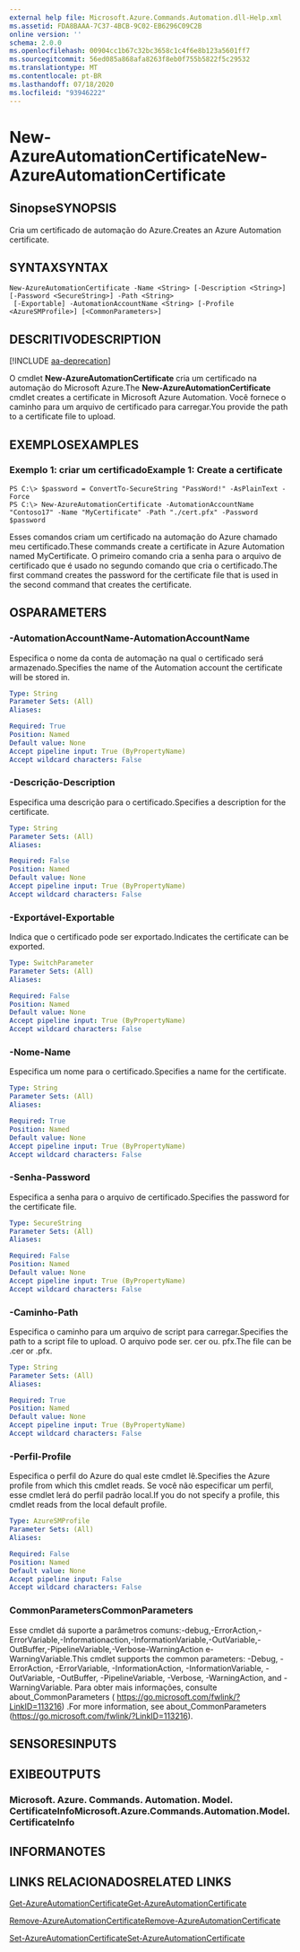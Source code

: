 ```yaml
---
external help file: Microsoft.Azure.Commands.Automation.dll-Help.xml
ms.assetid: FDA8BAAA-7C37-4BCB-9C02-EB6296C09C2B
online version: ''
schema: 2.0.0
ms.openlocfilehash: 00904cc1b67c32bc3658c1c4f6e8b123a5601ff7
ms.sourcegitcommit: 56ed085a868afa8263f8eb0f755b5822f5c29532
ms.translationtype: MT
ms.contentlocale: pt-BR
ms.lasthandoff: 07/18/2020
ms.locfileid: "93946222"
---
```

# <span data-ttu-id="ba5ce-101">New-AzureAutomationCertificate</span><span class="sxs-lookup"><span data-stu-id="ba5ce-101">New-AzureAutomationCertificate</span></span>

## <span data-ttu-id="ba5ce-102">Sinopse</span><span class="sxs-lookup"><span data-stu-id="ba5ce-102">SYNOPSIS</span></span>

<span data-ttu-id="ba5ce-103">Cria um certificado de automação do Azure.</span><span class="sxs-lookup"><span data-stu-id="ba5ce-103">Creates an Azure Automation certificate.</span></span>

## <span data-ttu-id="ba5ce-104">SYNTAX</span><span class="sxs-lookup"><span data-stu-id="ba5ce-104">SYNTAX</span></span>

```
New-AzureAutomationCertificate -Name <String> [-Description <String>] [-Password <SecureString>] -Path <String>
 [-Exportable] -AutomationAccountName <String> [-Profile <AzureSMProfile>] [<CommonParameters>]
```

## <span data-ttu-id="ba5ce-105">DESCRITIVO</span><span class="sxs-lookup"><span data-stu-id="ba5ce-105">DESCRIPTION</span></span>

[!INCLUDE [aa-deprecation](../include/aa-deprecation.md)]

<span data-ttu-id="ba5ce-106">O cmdlet **New-AzureAutomationCertificate** cria um certificado na automação do Microsoft Azure.</span><span class="sxs-lookup"><span data-stu-id="ba5ce-106">The **New-AzureAutomationCertificate** cmdlet creates a certificate in Microsoft Azure Automation.</span></span>
<span data-ttu-id="ba5ce-107">Você fornece o caminho para um arquivo de certificado para carregar.</span><span class="sxs-lookup"><span data-stu-id="ba5ce-107">You provide the path to a certificate file to upload.</span></span>

## <span data-ttu-id="ba5ce-108">EXEMPLOS</span><span class="sxs-lookup"><span data-stu-id="ba5ce-108">EXAMPLES</span></span>

### <span data-ttu-id="ba5ce-109">Exemplo 1: criar um certificado</span><span class="sxs-lookup"><span data-stu-id="ba5ce-109">Example 1: Create a certificate</span></span>
```
PS C:\> $password = ConvertTo-SecureString "PassWord!" -AsPlainText -Force
PS C:\> New-AzureAutomationCertificate -AutomationAccountName "Contoso17" -Name "MyCertificate" -Path "./cert.pfx" -Password $password
```

<span data-ttu-id="ba5ce-110">Esses comandos criam um certificado na automação do Azure chamado meu certificado.</span><span class="sxs-lookup"><span data-stu-id="ba5ce-110">These commands create a certificate in Azure Automation named MyCertificate.</span></span>
<span data-ttu-id="ba5ce-111">O primeiro comando cria a senha para o arquivo de certificado que é usado no segundo comando que cria o certificado.</span><span class="sxs-lookup"><span data-stu-id="ba5ce-111">The first command creates the password for the certificate file that is used in the second command that creates the certificate.</span></span>

## <span data-ttu-id="ba5ce-112">OS</span><span class="sxs-lookup"><span data-stu-id="ba5ce-112">PARAMETERS</span></span>

### <span data-ttu-id="ba5ce-113">-AutomationAccountName</span><span class="sxs-lookup"><span data-stu-id="ba5ce-113">-AutomationAccountName</span></span>
<span data-ttu-id="ba5ce-114">Especifica o nome da conta de automação na qual o certificado será armazenado.</span><span class="sxs-lookup"><span data-stu-id="ba5ce-114">Specifies the name of the Automation account the certificate will be stored in.</span></span>

```yaml
Type: String
Parameter Sets: (All)
Aliases: 

Required: True
Position: Named
Default value: None
Accept pipeline input: True (ByPropertyName)
Accept wildcard characters: False
```

### <span data-ttu-id="ba5ce-115">-Descrição</span><span class="sxs-lookup"><span data-stu-id="ba5ce-115">-Description</span></span>
<span data-ttu-id="ba5ce-116">Especifica uma descrição para o certificado.</span><span class="sxs-lookup"><span data-stu-id="ba5ce-116">Specifies a description for the certificate.</span></span>

```yaml
Type: String
Parameter Sets: (All)
Aliases: 

Required: False
Position: Named
Default value: None
Accept pipeline input: True (ByPropertyName)
Accept wildcard characters: False
```

### <span data-ttu-id="ba5ce-117">-Exportável</span><span class="sxs-lookup"><span data-stu-id="ba5ce-117">-Exportable</span></span>
<span data-ttu-id="ba5ce-118">Indica que o certificado pode ser exportado.</span><span class="sxs-lookup"><span data-stu-id="ba5ce-118">Indicates the certificate can be exported.</span></span>

```yaml
Type: SwitchParameter
Parameter Sets: (All)
Aliases: 

Required: False
Position: Named
Default value: None
Accept pipeline input: True (ByPropertyName)
Accept wildcard characters: False
```

### <span data-ttu-id="ba5ce-119">-Nome</span><span class="sxs-lookup"><span data-stu-id="ba5ce-119">-Name</span></span>
<span data-ttu-id="ba5ce-120">Especifica um nome para o certificado.</span><span class="sxs-lookup"><span data-stu-id="ba5ce-120">Specifies a name for the certificate.</span></span>

```yaml
Type: String
Parameter Sets: (All)
Aliases: 

Required: True
Position: Named
Default value: None
Accept pipeline input: True (ByPropertyName)
Accept wildcard characters: False
```

### <span data-ttu-id="ba5ce-121">-Senha</span><span class="sxs-lookup"><span data-stu-id="ba5ce-121">-Password</span></span>
<span data-ttu-id="ba5ce-122">Especifica a senha para o arquivo de certificado.</span><span class="sxs-lookup"><span data-stu-id="ba5ce-122">Specifies the password for the certificate file.</span></span>

```yaml
Type: SecureString
Parameter Sets: (All)
Aliases: 

Required: False
Position: Named
Default value: None
Accept pipeline input: True (ByPropertyName)
Accept wildcard characters: False
```

### <span data-ttu-id="ba5ce-123">-Caminho</span><span class="sxs-lookup"><span data-stu-id="ba5ce-123">-Path</span></span>
<span data-ttu-id="ba5ce-124">Especifica o caminho para um arquivo de script para carregar.</span><span class="sxs-lookup"><span data-stu-id="ba5ce-124">Specifies the path to a script file to upload.</span></span>
<span data-ttu-id="ba5ce-125">O arquivo pode ser. cer ou. pfx.</span><span class="sxs-lookup"><span data-stu-id="ba5ce-125">The file can be .cer or .pfx.</span></span>

```yaml
Type: String
Parameter Sets: (All)
Aliases: 

Required: True
Position: Named
Default value: None
Accept pipeline input: True (ByPropertyName)
Accept wildcard characters: False
```

### <span data-ttu-id="ba5ce-126">-Perfil</span><span class="sxs-lookup"><span data-stu-id="ba5ce-126">-Profile</span></span>
<span data-ttu-id="ba5ce-127">Especifica o perfil do Azure do qual este cmdlet lê.</span><span class="sxs-lookup"><span data-stu-id="ba5ce-127">Specifies the Azure profile from which this cmdlet reads.</span></span>
<span data-ttu-id="ba5ce-128">Se você não especificar um perfil, esse cmdlet lerá do perfil padrão local.</span><span class="sxs-lookup"><span data-stu-id="ba5ce-128">If you do not specify a profile, this cmdlet reads from the local default profile.</span></span>

```yaml
Type: AzureSMProfile
Parameter Sets: (All)
Aliases: 

Required: False
Position: Named
Default value: None
Accept pipeline input: False
Accept wildcard characters: False
```

### <span data-ttu-id="ba5ce-129">CommonParameters</span><span class="sxs-lookup"><span data-stu-id="ba5ce-129">CommonParameters</span></span>
<span data-ttu-id="ba5ce-130">Esse cmdlet dá suporte a parâmetros comuns:-debug,-ErrorAction,-ErrorVariable,-Informationaction,-InformationVariable,-OutVariable,-OutBuffer,-PipelineVariable,-Verbose-WarningAction e-WarningVariable.</span><span class="sxs-lookup"><span data-stu-id="ba5ce-130">This cmdlet supports the common parameters: -Debug, -ErrorAction, -ErrorVariable, -InformationAction, -InformationVariable, -OutVariable, -OutBuffer, -PipelineVariable, -Verbose, -WarningAction, and -WarningVariable.</span></span> <span data-ttu-id="ba5ce-131">Para obter mais informações, consulte about_CommonParameters ( https://go.microsoft.com/fwlink/?LinkID=113216) .</span><span class="sxs-lookup"><span data-stu-id="ba5ce-131">For more information, see about_CommonParameters (https://go.microsoft.com/fwlink/?LinkID=113216).</span></span>

## <span data-ttu-id="ba5ce-132">SENSORES</span><span class="sxs-lookup"><span data-stu-id="ba5ce-132">INPUTS</span></span>

## <span data-ttu-id="ba5ce-133">EXIBE</span><span class="sxs-lookup"><span data-stu-id="ba5ce-133">OUTPUTS</span></span>

### <span data-ttu-id="ba5ce-134">Microsoft. Azure. Commands. Automation. Model. CertificateInfo</span><span class="sxs-lookup"><span data-stu-id="ba5ce-134">Microsoft.Azure.Commands.Automation.Model.CertificateInfo</span></span>

## <span data-ttu-id="ba5ce-135">INFORMA</span><span class="sxs-lookup"><span data-stu-id="ba5ce-135">NOTES</span></span>

## <span data-ttu-id="ba5ce-136">LINKS RELACIONADOS</span><span class="sxs-lookup"><span data-stu-id="ba5ce-136">RELATED LINKS</span></span>

[<span data-ttu-id="ba5ce-137">Get-AzureAutomationCertificate</span><span class="sxs-lookup"><span data-stu-id="ba5ce-137">Get-AzureAutomationCertificate</span></span>](./Get-AzureAutomationCertificate.md)

[<span data-ttu-id="ba5ce-138">Remove-AzureAutomationCertificate</span><span class="sxs-lookup"><span data-stu-id="ba5ce-138">Remove-AzureAutomationCertificate</span></span>](./Remove-AzureAutomationCertificate.md)

[<span data-ttu-id="ba5ce-139">Set-AzureAutomationCertificate</span><span class="sxs-lookup"><span data-stu-id="ba5ce-139">Set-AzureAutomationCertificate</span></span>](./Set-AzureAutomationCertificate.md)


